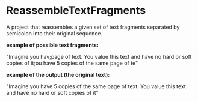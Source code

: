 # ReassembleTextFragments

 A project that reassembles a given set of text fragments separated by semicolon into their original sequence.

**example of possible text fragments:**

"Imagine you hav;page of text. You value this text and have no hard or soft copies of it;ou have 5 copies of the same page of te"

**example of the output (the original text):**

"Imagine you have 5 copies of the same page of text. You value this text and have no hard or soft copies of it"

